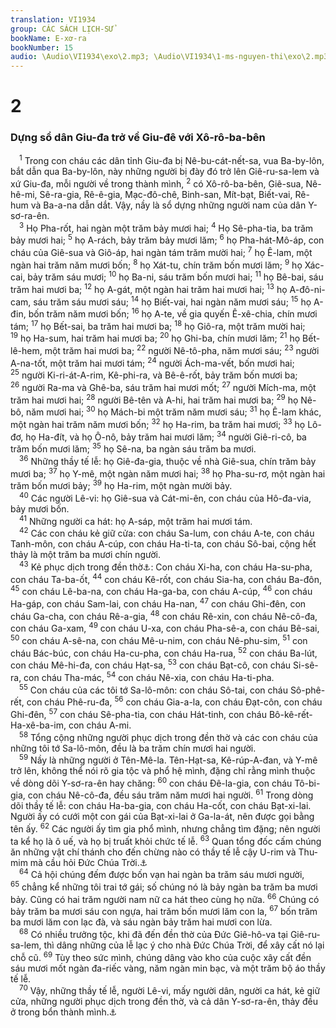 ```yaml
---
translation: VI1934
group: CÁC SÁCH LỊCH-SỬ
bookName: E-xơ-ra 
bookNumber: 15
audio: \Audio\VI1934\exo\2.mp3; \Audio\VI1934\1-ms-nguyen-thi\exo\2.mp3
---
```


<div class="title"><h1>2</h1><h3>Dựng sổ dân Giu-đa trở về Giu-đê với Xô-rô-ba-bên</h3></div>
<span class="verse exo_2_1"> <sup>1</sup> Trong con cháu các dân tỉnh Giu-đa bị Nê-bu-cát-nết-sa, vua Ba-by-lôn, bắt dẫn qua Ba-by-lôn, này những người bị đày đó trở lên Giê-ru-sa-lem và xứ Giu-đa, mỗi người về trong thành mình, </span>
<span class="verse exo_2_2"><sup>2</sup> có Xô-rô-ba-bên, Giê-sua, Nê-hê-mi, Sê-ra-gia, Rê-ê-gia, Mạc-đô-chê, Binh-san, Mít-bạt, Biết-vai, Rê-hum và Ba-a-na dẫn dắt. Vậy, nầy là sổ dựng những người nam của dân Y-sơ-ra-ên. <br/></span>
<span class="verse exo_2_3"> <sup>3</sup> Họ Pha-rốt, hai ngàn một trăm bảy mươi hai; </span>
<span class="verse exo_2_4"><sup>4</sup> Họ Sê-pha-tia, ba trăm bảy mươi hai; </span>
<span class="verse exo_2_5"><sup>5</sup> họ A-rách, bảy trăm bảy mươi lăm; </span>
<span class="verse exo_2_6"><sup>6</sup> họ Pha-hát-Mô-áp, con cháu của Giê-sua và Giô-áp, hai ngàn tám trăm mười hai; </span>
<span class="verse exo_2_7"><sup>7</sup> họ Ê-lam, một ngàn hai trăm năm mươi bốn; </span>
<span class="verse exo_2_8"><sup>8</sup> họ Xát-tu, chín trăm bốn mươi lăm; </span>
<span class="verse exo_2_9"><sup>9</sup> họ Xác-cai, bảy trăm sáu mươi; </span>
<span class="verse exo_2_10"><sup>10</sup> họ Ba-ni, sáu trăm bốn mươi hai; </span>
<span class="verse exo_2_11"><sup>11</sup> họ Bê-bai, sáu trăm hai mươi ba; </span>
<span class="verse exo_2_12"><sup>12</sup> họ A-gát, một ngàn hai trăm hai mươi hai; </span>
<span class="verse exo_2_13"><sup>13</sup> họ A-đô-ni-cam, sáu trăm sáu mươi sáu; </span>
<span class="verse exo_2_14"><sup>14</sup> họ Biết-vai, hai ngàn năm mươi sáu; </span>
<span class="verse exo_2_15"><sup>15</sup> họ A-đin, bốn trăm năm mươi bốn; </span>
<span class="verse exo_2_16"><sup>16</sup> họ A-te, về gia quyến Ê-xê-chia, chín mươi tám; </span>
<span class="verse exo_2_17"><sup>17</sup> họ Bết-sai, ba trăm hai mươi ba; </span>
<span class="verse exo_2_18"><sup>18</sup> họ Giô-ra, một trăm mười hai; </span>
<span class="verse exo_2_19"><sup>19</sup> họ Ha-sum, hai trăm hai mươi ba; </span>
<span class="verse exo_2_20"><sup>20</sup> họ Ghi-ba, chín mươi lăm; </span>
<span class="verse exo_2_21"><sup>21</sup> họ Bết-lê-hem, một trăm hai mươi ba; </span>
<span class="verse exo_2_22"><sup>22</sup> người Nê-tô-pha, năm mươi sáu; </span>
<span class="verse exo_2_23"><sup>23</sup> người A-na-tốt, một trăm hai mươi tám; </span>
<span class="verse exo_2_24"><sup>24</sup> người Ách-ma-vết, bốn mươi hai; </span>
<span class="verse exo_2_25"><sup>25</sup> người Ki-ri-át-A-rim, Kê-phi-ra, và Bê-ê-rốt, bảy trăm bốn mươi ba; </span>
<span class="verse exo_2_26"><sup>26</sup> người Ra-ma và Ghê-ba, sáu trăm hai mươi mốt; </span>
<span class="verse exo_2_27"><sup>27</sup> người Mích-ma, một trăm hai mươi hai; </span>
<span class="verse exo_2_28"><sup>28</sup> người Bê-tên và A-hi, hai trăm hai mươi ba; </span>
<span class="verse exo_2_29"><sup>29</sup> họ Nê-bô, năm mươi hai; </span>
<span class="verse exo_2_30"><sup>30</sup> họ Mách-bi một trăm năm mươi sáu; </span>
<span class="verse exo_2_31"><sup>31</sup> họ Ê-lam khác, một ngàn hai trăm năm mươi bốn; </span>
<span class="verse exo_2_32"><sup>32</sup> họ Ha-rim, ba trăm hai mươi; </span>
<span class="verse exo_2_33"><sup>33</sup> họ Lô-đơ, họ Ha-đít, và họ Ô-nô, bảy trăm hai mươi lăm; </span>
<span class="verse exo_2_34"><sup>34</sup> người Giê-ri-cô, ba trăm bốn mươi lăm; </span>
<span class="verse exo_2_35"><sup>35</sup> họ Sê-na, ba ngàn sáu trăm ba mươi. <br/></span>
<span class="verse exo_2_36"> <sup>36</sup> Những thầy tế lễ: họ Giê-đa-gia, thuộc về nhà Giê-sua, chín trăm bảy mươi ba; </span>
<span class="verse exo_2_37"><sup>37</sup> họ Y-mê, một ngàn năm mươi hai; </span>
<span class="verse exo_2_38"><sup>38</sup> họ Pha-su-rơ, một ngàn hai trăm bốn mươi bảy; </span>
<span class="verse exo_2_39"><sup>39</sup> họ Ha-rim, một ngàn mười bảy. <br/></span>
<span class="verse exo_2_40"> <sup>40</sup> Các người Lê-vi: họ Giê-sua và Cát-mi-ên, con cháu của Hô-đa-via, bảy mươi bốn. <br/></span>
<span class="verse exo_2_41"> <sup>41</sup> Những người ca hát: họ A-sáp, một trăm hai mươi tám. <br/></span>
<span class="verse exo_2_42"> <sup>42</sup> Các con cháu kẻ giữ cửa: con cháu Sa-lum, con cháu A-te, con cháu Tanh-môn, con cháu A-cúp, con cháu Ha-ti-ta, con cháu Sô-bai, cộng hết thảy là một trăm ba mươi chín người. <br/></span>
<span class="verse exo_2_43"> <sup>43</sup> Kẻ phục dịch trong đền thờ<a data-toggle="tooltip" data-placement="bottom" title="Nguyên bổn rằng: Nê-thi-nim Nghĩa là kẻ Phu dịch trong đền thờ">⚓</a>: Con cháu Xi-ha, con cháu Ha-su-pha, con cháu Ta-ba-ốt, </span>
<span class="verse exo_2_44"><sup>44</sup> con cháu Kê-rốt, con cháu Sia-ha, con cháu Ba-đôn, </span>
<span class="verse exo_2_45"><sup>45</sup> con cháu Lê-ba-na, con cháu Ha-ga-ba, con cháu A-cúp, </span>
<span class="verse exo_2_46"><sup>46</sup> con cháu Ha-gáp, con cháu Sam-lai, con cháu Ha-nan, </span>
<span class="verse exo_2_47"><sup>47</sup> con cháu Ghi-đên, con cháu Ga-cha, con cháu Rê-a-gia, </span>
<span class="verse exo_2_48"><sup>48</sup> con cháu Rê-xin, con cháu Nê-cô-đa, con cháu Ga-xam, </span>
<span class="verse exo_2_49"><sup>49</sup> con cháu U-xa, con cháu Pha-sê-a, con cháu Bê-sai, </span>
<span class="verse exo_2_50"><sup>50</sup> con cháu A-sê-na, con cháu Mê-u-nim, con cháu Nê-phu-sim, </span>
<span class="verse exo_2_51"><sup>51</sup> con cháu Bác-búc, con cháu Ha-cu-pha, con cháu Ha-rua, </span>
<span class="verse exo_2_52"><sup>52</sup> con cháu Ba-lút, con cháu Mê-hi-đa, con cháu Hạt-sa, </span>
<span class="verse exo_2_53"><sup>53</sup> con cháu Bạt-cô, con cháu Si-sê-ra, con cháu Tha-mác, </span>
<span class="verse exo_2_54"><sup>54</sup> con cháu Nê-xia, con cháu Ha-ti-pha. <br/></span>
<span class="verse exo_2_55"> <sup>55</sup> Con cháu của các tôi tớ Sa-lô-môn: con cháu Sô-tai, con cháu Sô-phê-rết, con cháu Phê-ru-đa, </span>
<span class="verse exo_2_56"><sup>56</sup> con cháu Gia-a-la, con cháu Đạt-côn, con cháu Ghi-đên, </span>
<span class="verse exo_2_57"><sup>57</sup> con cháu Sê-pha-tia, con cháu Hát-tinh, con cháu Bô-kê-rết-Ha-xê-ba-im, con cháu A-mi. <br/></span>
<span class="verse exo_2_58"> <sup>58</sup> Tổng cộng những người phục dịch trong đền thờ và các con cháu của những tôi tớ Sa-lô-môn, đều là ba trăm chín mươi hai người. <br/></span>
<span class="verse exo_2_59"> <sup>59</sup> Nầy là những người ở Tên-Mê-la. Tên-Hạt-sa, Kê-rúp-A-đan, và Y-mê trở lên, không thể nói rõ gia tộc và phổ hệ mình, đặng chỉ rằng mình thuộc về dòng dõi Y-sơ-ra-ên hay chăng: </span>
<span class="verse exo_2_60"><sup>60</sup> con cháu Đê-la-gia, con cháu Tô-bi-gia, con cháu Nê-cô-đa, đều sáu trăm năm mươi hai người. </span>
<span class="verse exo_2_61"><sup>61</sup> Trong dòng dõi thầy tế lễ: con cháu Ha-ba-gia, con cháu Ha-cốt, con cháu Bạt-xi-lai. Người ấy có cưới một con gái của Bạt-xi-lai ở Ga-la-át, nên được gọi bằng tên ấy. </span>
<span class="verse exo_2_62"><sup>62</sup> Các người ấy tìm gia phổ mình, nhưng chẳng tìm đặng; nên người ta kể họ là ô uế, và họ bị truất khỏi chức tế lễ. </span>
<span class="verse exo_2_63"><sup>63</sup> Quan tổng đốc cấm chúng ăn những vật chí thánh cho đến chừng nào có thầy tế lễ cậy U-rim và Thu-mim mà cầu hỏi Đức Chúa Trời.<a data-toggle="tooltip" data-placement="bottom" title="mà cầu hỏi Đức Chúa Trời: không thấy trong nguyên bổn, chỉ thêm đây đặng làm rõ nghĩa - Dan 27:21">⚓</a><br/></span>
<span class="verse exo_2_64"> <sup>64</sup> Cả hội chúng đếm được bốn vạn hai ngàn ba trăm sáu mươi người, </span>
<span class="verse exo_2_65"><sup>65</sup> chẳng kể những tôi trai tớ gái; số chúng nó là bảy ngàn ba trăm ba mươi bảy. Cũng có hai trăm người nam nữ ca hát theo cùng họ nữa. </span>
<span class="verse exo_2_66"><sup>66</sup> Chúng có bảy trăm ba mươi sáu con ngựa, hai trăm bốn mươi lăm con la, </span>
<span class="verse exo_2_67"><sup>67</sup> bốn trăm ba mươi lăm con lạc đà, và sáu ngàn bảy trăm hai mươi con lừa. <br/></span>
<span class="verse exo_2_68"> <sup>68</sup> Có nhiều trưởng tộc, khi đã đến đền thờ của Đức Giê-hô-va tại Giê-ru-sa-lem, thì dâng những của lễ lạc ý cho nhà Đức Chúa Trời, để xây cất nó lại chỗ cũ. </span>
<span class="verse exo_2_69"><sup>69</sup> Tùy theo sức mình, chúng dâng vào kho của cuộc xây cất đền sáu mươi mốt ngàn đa-riếc vàng, năm ngàn min bạc, và một trăm bộ áo thầy tế lễ. <br/></span>
<span class="verse exo_2_70"> <sup>70</sup> Vậy, những thầy tế lễ, người Lê-vi, mấy người dân, người ca hát, kẻ giữ cửa, những người phục dịch trong đền thờ, và cả dân Y-sơ-ra-ên, thảy đều ở trong bổn thành mình.<a data-toggle="tooltip" data-placement="bottom" title="1Su 9:2; Ne 11:3">⚓</a><br/></span>
